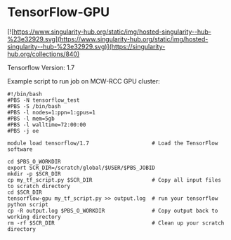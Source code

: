# TensorFlow-GPU
[![https://www.singularity-hub.org/static/img/hosted-singularity--hub-%23e32929.svg](https://www.singularity-hub.org/static/img/hosted-singularity--hub-%23e32929.svg)](https://singularity-hub.org/collections/840)

Tensorflow Version: 1.7

Example script to run job on MCW-RCC GPU cluster:
```
#!/bin/bash
#PBS -N tensorflow_test
#PBS -S /bin/bash
#PBS -l nodes=1:ppn=1:gpus=1
#PBS -l mem=5gb
#PBS -l walltime=72:00:00
#PBS -j oe

module load tensorflow/1.7                    # Load the TensorFlow software

cd $PBS_O_WORKDIR
export SCR_DIR=/scratch/global/$USER/$PBS_JOBID
mkdir -p $SCR_DIR
cp my_tf_script.py $SCR_DIR                   # Copy all input files to scratch directory
cd $SCR_DIR
tensorflow-gpu my_tf_script.py >> output.log  # run your tensorflow python script
cp -R output.log $PBS_O_WORKDIR               # Copy output back to working directory
rm -rf $SCR_DIR                               # Clean up your scratch directory
```
